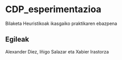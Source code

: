 # CDP_esperimentazioa
Bilaketa Heuristikoak ikasgaiko praktikaren ebazpena

## Egileak
Alexander Diez, Iñigo Salazar eta Xabier Irastorza
